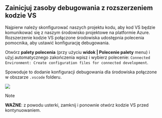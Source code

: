 ## <a name="initialize-debug-assets-with-the-vs-code-extension"></a>Zainicjuj zasoby debugowania z rozszerzeniem kodzie VS
Najpierw należy skonfigurować naszych projektu kodu, aby kod VS będzie komunikować się z naszym środowisko projektowe na platformie Azure. Rozszerzenie kodzie VS połączone środowiska udostępnia polecenia pomocnika, aby ustawić konfigurację debugowania. 

Otwórz **palety polecenia** (przy użyciu **widok | Polecenie palety** menu) i użyj automatycznego zakończenia wpisz i wybierz polecenie: `Connected Environment: Create configuration files for connected development`. 

Spowoduje to dodanie konfiguracji debugowania dla środowiska połączone w obszarze `.vscode` folderu.

![](../media/vsce-command-palette.png)

> [!Note]
> **WAŻNE**: z powodu usterki, zamknij i ponownie otwórz kodzie VS przed kontynuowaniem.